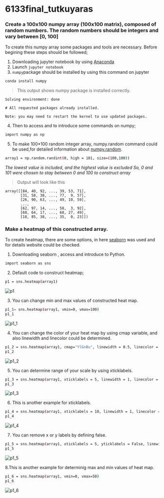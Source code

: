 # 6133final_tutkuyaras
### Create a 100x100 numpy array (100x100 matrix), composed of random numbers. The random numbers should be integers and vary between [0, 100]
To create this numpy array some packages and tools are necessary. Before begining these steps should be followed;
1. Downloading jupyter notebook by using [Anaconda](https://www.anaconda.com/products/individual)
2. Launch `jupyter notebook` 
3. `numpy`package should be installed by using this command on jupyter 
```bash
conda install numpy
````
> This output shows numpy package is installed correctly.

```Collecting package metadata (current_repodata.json): done
Solving environment: done

# All requested packages already installed.

Note: you may need to restart the kernel to use updated packages.
```
4. Then to access and to introduce some commands on numpy; 
```bash
import numpy as np
````
5. To make 100*100 random integer array, numpy.random command could be used,for detailed information about [numpy.random](https://numpy.org/doc/stable/reference/random/index.html?highlight=random#module-numpy.random). 
```bash
array1 = np.random.randint(0, high = 101, size=(100,100))
`````
*The lowest value is included, and the highest value is excluded*
*So, 0 and 101 were chosen to stay between 0 and 100 to construct array*
> Output will look like this
````
array([[84, 40, 92, ..., 39, 53, 71],
       [31, 58, 38, ..., 77,  9, 57],
       [26, 90, 63, ..., 49, 10, 59],
       ...,
       [62, 97, 14, ..., 58,  3, 92],
       [68, 64, 17, ..., 68, 27, 49],
       [18, 85, 38, ..., 35,  0, 23]])
````
### Make a heatmap of this constructed array.
To create heatmap, there are some options, in here [seaborn](https://seaborn.pydata.org/generated/seaborn.heatmap.html) was used and for details website could be checked. 
1. Downloading seaborn , access and introduce to Python.
```bash
import seaborn as sns
````
2. Default code to construct heatmap;
```bash
p1 = sns.heatmap(array1)
````
![p1](https://user-images.githubusercontent.com/82367415/150316549-17fe1249-7e9c-465e-aaa0-1e81940277eb.png)

3. You can change min and max values of constructed heat map. 
```bash
p1_1= sns.heatmap(array1, vmin=0, vmax=100)
p1_1
````
![p1_1](https://user-images.githubusercontent.com/82367415/150316528-eae5c9e6-9d29-4635-bee6-f0d813b7ef6f.png)

4. You can change the color of your heat map by using cmap variable, and also linewidth and linecolor could be determined.
```bash
p1_2 = sns.heatmap(array1, cmap="YlGnBu", linewidth = 0.5, linecolor = 'white')
p1_2
````
![p1_2](https://user-images.githubusercontent.com/82367415/150316540-807b43cb-8d0d-469f-a58d-e18552dbb58c.png)

5. You can determine range of your scale by using xticklabels. 
```bash
p1_3 = sns.heatmap(array1, xticklabels = 5, linewidth = 1, linecolor = 'white')
p1_3
````
![p1_3](https://user-images.githubusercontent.com/82367415/150316541-f6aff3c0-f0bc-43f7-8d5b-3cc5bb4989ea.png)

6. This is another example for xticklabels.
```bash
p1_4 = sns.heatmap(array1, xticklabels = 10, linewidth = 1, linecolor = 'white')
p1_4
````
![p1_4](https://user-images.githubusercontent.com/82367415/150316544-c91453a5-7b2f-4263-a1af-de96f7ca7e53.png)

7. You can remove x or y labels by defining false.
```bash
p1_5 = sns.heatmap(array1, xticklabels = 5, yticklabels = False, linewidth = 1, linecolor = 'white')
p1_5
````
![p1_5](https://user-images.githubusercontent.com/82367415/150316545-2f1edfd8-68ed-4f70-a01a-96336d4faa70.png)

8.This is another example for determinig max and min values of heat map.
```bash
p1_6 = sns.heatmap(array1, vmin=0, vmax=50)
p1_6
````
![p1_6](https://user-images.githubusercontent.com/82367415/150316547-ca8f9b08-331c-4179-8431-283ac3c44b85.png)

